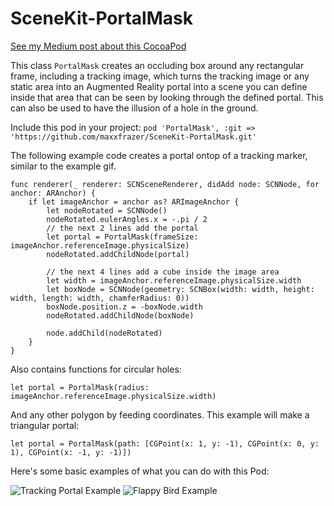 # SceneKit-PortalMask

[See my Medium post about this CocoaPod](https://link.medium.com/4LK2PReBXR)

This class `PortalMask` creates an occluding box around any rectangular frame, including a tracking image, which turns the tracking image or any static area into an Augmented Reality portal into a scene you can define inside that area that can be seen by looking through the defined portal.
This can also be used to have the illusion of a hole in the ground.

Include this pod in your project:
`pod 'PortalMask', :git => 'https://github.com/maxxfrazer/SceneKit-PortalMask.git'`

The following example code creates a portal ontop of a tracking marker, similar to the example gif.

```
func renderer(_ renderer: SCNSceneRenderer, didAdd node: SCNNode, for anchor: ARAnchor) {
	if let imageAnchor = anchor as? ARImageAnchor {
		let nodeRotated = SCNNode()
		nodeRotated.eulerAngles.x = -.pi / 2
		// the next 2 lines add the portal
		let portal = PortalMask(frameSize: imageAnchor.referenceImage.physicalSize)
		nodeRotated.addChildNode(portal)

		// the next 4 lines add a cube inside the image area
		let width = imageAnchor.referenceImage.physicalSize.width
		let boxNode = SCNNode(geometry: SCNBox(width: width, height: width, length: width, chamferRadius: 0))
		boxNode.position.z = -boxNode.width
		nodeRotated.addChildNode(boxNode)

		node.addChild(nodeRotated)
	}
}

```

Also contains functions for circular holes:
```
let portal = PortalMask(radius: imageAnchor.referenceImage.physicalSize.width)
```
And any other polygon by feeding coordinates. This example will make a triangular portal:
```
let portal = PortalMask(path: [CGPoint(x: 1, y: -1), CGPoint(x: 0, y: 1), CGPoint(x: -1, y: -1)])
```

Here's some basic examples of what you can do with this Pod:

![Tracking Portal Example](https://github.com/maxxfrazer/SceneKit-PortalMask/blob/master/media/PortalMask-example.gif)
![Flappy Bird Example](https://github.com/maxxfrazer/SceneKit-PortalMask/blob/master/media/PortalMask-FlappyBird.gif)
